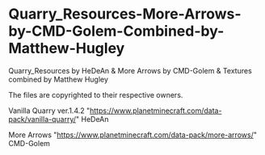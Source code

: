 # Quarry_Resources-More-Arrows-by-CMD-Golem-Combined-by-Matthew-Hugley

Quarry_Resources by HeDeAn & More Arrows by CMD-Golem & Textures combined by Matthew Hugley

The files are copyrighted to their respective owners.

Vanilla Quarry ver.1.4.2 "https://www.planetminecraft.com/data-pack/vanilla-quarry/" HeDeAn

More Arrows "https://www.planetminecraft.com/data-pack/more-arrows/" CMD-Golem
